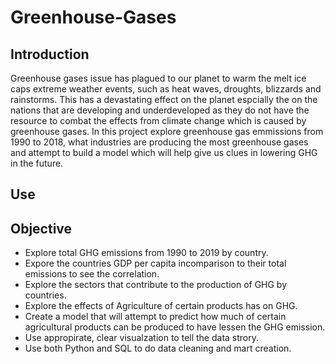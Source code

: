 # Greenhouse-Gases
## Introduction
Greenhouse gases issue has  plagued to our planet to warm the melt ice caps extreme weather events, such as heat waves, droughts, blizzards and rainstorms.  This has a devastating effect on the planet espcially the on the nations that are developing and underdeveloped as they do not have the resource to combat the effects from climate change which is caused by greenhouse gases. In this project explore greenhouse gas emmissions  from 1990 to 2018, what industries  are producing the most greenhouse gases and attempt to build a model which will help give us clues in lowering GHG in the future.  

## Use

## Objective 
* Explore total GHG emissions from 1990 to 2019 by country.
* Expore the countries GDP per capita  incomparison to their total emissions to see the correlation.
* Explore the sectors that contribute to the production of GHG by countries. 
* Explore the effects of Agriculture of certain products has on GHG.
* Create a model that will  attempt to predict how much of certain agricultural products can be produced to have lessen the GHG emission.
* Use appropirate, clear visualzation to tell the data strory. 
* Use both Python  and SQL to do data cleaning and mart creation.